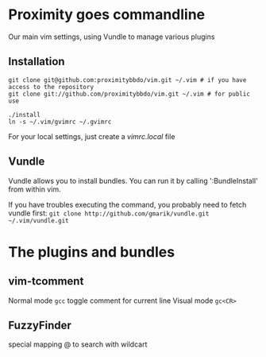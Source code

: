 Proximity goes commandline
==========================

Our main vim settings, using Vundle to manage various plugins

Installation
------------
`git clone git@github.com:proximitybbdo/vim.git ~/.vim # if you have access to the repository`  
`git clone git://github.com/proximitybbdo/vim.git ~/.vim # for public use`

`./install`  
`ln -s ~/.vim/gvimrc ~/.gvimrc`  

For your local settings, just create a *vimrc.local* file 

Vundle
-----
Vundle allows you to install bundles.
You can run it by calling ':BundleInstall' from within vim.

If you have troubles executing the command, you probably need to fetch vundle first:
`git clone http://github.com/gmarik/vundle.git ~/.vim/vundle.git`

The plugins and bundles
=======================

vim-tcomment
------------
Normal mode
`gcc` toggle comment for current line
Visual mode
`gc<CR>`

FuzzyFinder
-----------
special mapping @ to search with wildcart
